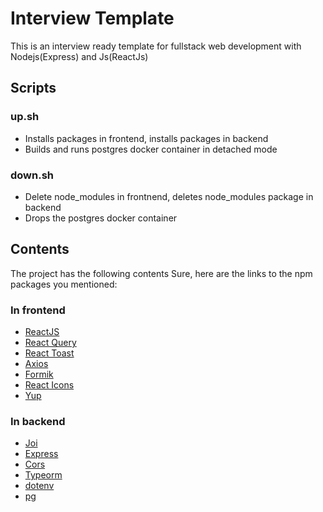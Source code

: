 # Interview Template
This is an interview ready template for fullstack web development with Nodejs(Express) and Js(ReactJs)


## Scripts
### up.sh
- Installs packages in frontend, installs packages in backend
- Builds and runs postgres docker container in detached mode

### down.sh
- Delete node_modules in frontnend, deletes node_modules package in backend
- Drops the postgres docker container


## Contents
The project has the following contents
Sure, here are the links to the npm packages you mentioned:

### In frontend
- [ReactJS](https://www.npmjs.com/package/react)
- [React Query](https://www.npmjs.com/package/react-query)
- [React Toast](https://www.npmjs.com/package/react-toast)
- [Axios](https://www.npmjs.com/package/axios)
- [Formik](https://www.npmjs.com/package/formik)
- [React Icons](https://www.npmjs.com/package/react-icons)
- [Yup](https://www.npmjs.com/package/yup)


### In backend
- [Joi](https://www.npmjs.com/package/joi)
- [Express](https://www.npmjs.com/package/express)
- [Cors](https://www.npmjs.com/package/cors)
- [Typeorm](https://www.npmjs.com/package/typeorm)
- [dotenv](https://www.npmjs.com/package/dotenv)
- [pg](https://www.npmjs.com/package/pg)

